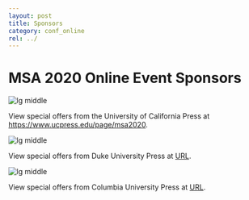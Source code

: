 ```yaml
---
layout: post
title: Sponsors
category: conf_online
rel: ../
---
```


# MSA 2020 Online Event Sponsors

![lg middle](../assets/online/ucp.jpg)

View special offers from the University of California Press at <a href="https://www.ucpress.edu/page/msa2020" target="_blank">https://www.ucpress.edu/page/msa2020</a>.



![lg middle](../assets/online/dup.png)

View special offers from Duke University Press at <a href="URL" target="_blank">URL</a>.


![lg middle](../assets/online/cup.png)

View special offers from Columbia University Press at <a href="URL" target="_blank">URL</a>.
